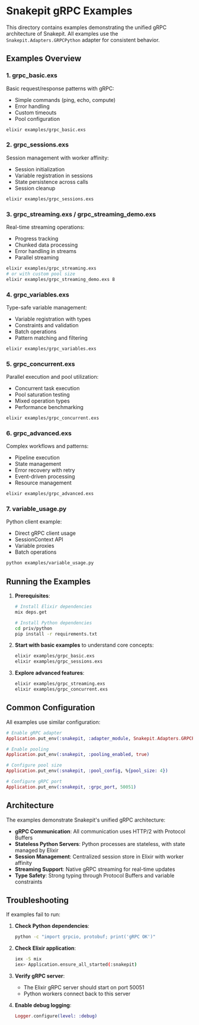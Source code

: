 # Snakepit gRPC Examples

This directory contains examples demonstrating the unified gRPC architecture of Snakepit. All examples use the `Snakepit.Adapters.GRPCPython` adapter for consistent behavior.

## Examples Overview

### 1. **grpc_basic.exs**
Basic request/response patterns with gRPC:
- Simple commands (ping, echo, compute)
- Error handling
- Custom timeouts
- Pool configuration

```bash
elixir examples/grpc_basic.exs
```

### 2. **grpc_sessions.exs**
Session management with worker affinity:
- Session initialization
- Variable registration in sessions
- State persistence across calls
- Session cleanup

```bash
elixir examples/grpc_sessions.exs
```

### 3. **grpc_streaming.exs** / **grpc_streaming_demo.exs**
Real-time streaming operations:
- Progress tracking
- Chunked data processing
- Error handling in streams
- Parallel streaming

```bash
elixir examples/grpc_streaming.exs
# or with custom pool size
elixir examples/grpc_streaming_demo.exs 8
```

### 4. **grpc_variables.exs**
Type-safe variable management:
- Variable registration with types
- Constraints and validation
- Batch operations
- Pattern matching and filtering

```bash
elixir examples/grpc_variables.exs
```

### 5. **grpc_concurrent.exs**
Parallel execution and pool utilization:
- Concurrent task execution
- Pool saturation testing
- Mixed operation types
- Performance benchmarking

```bash
elixir examples/grpc_concurrent.exs
```

### 6. **grpc_advanced.exs**
Complex workflows and patterns:
- Pipeline execution
- State management
- Error recovery with retry
- Event-driven processing
- Resource management

```bash
elixir examples/grpc_advanced.exs
```

### 7. **variable_usage.py**
Python client example:
- Direct gRPC client usage
- SessionContext API
- Variable proxies
- Batch operations

```bash
python examples/variable_usage.py
```

## Running the Examples

1. **Prerequisites**:
   ```bash
   # Install Elixir dependencies
   mix deps.get
   
   # Install Python dependencies
   cd priv/python
   pip install -r requirements.txt
   ```

2. **Start with basic examples** to understand core concepts:
   ```bash
   elixir examples/grpc_basic.exs
   elixir examples/grpc_sessions.exs
   ```

3. **Explore advanced features**:
   ```bash
   elixir examples/grpc_streaming.exs
   elixir examples/grpc_concurrent.exs
   ```

## Common Configuration

All examples use similar configuration:

```elixir
# Enable gRPC adapter
Application.put_env(:snakepit, :adapter_module, Snakepit.Adapters.GRPCPython)

# Enable pooling
Application.put_env(:snakepit, :pooling_enabled, true)

# Configure pool size
Application.put_env(:snakepit, :pool_config, %{pool_size: 4})

# Configure gRPC port
Application.put_env(:snakepit, :grpc_port, 50051)
```

## Architecture

The examples demonstrate Snakepit's unified gRPC architecture:

- **gRPC Communication**: All communication uses HTTP/2 with Protocol Buffers
- **Stateless Python Servers**: Python processes are stateless, with state managed by Elixir
- **Session Management**: Centralized session store in Elixir with worker affinity
- **Streaming Support**: Native gRPC streaming for real-time updates
- **Type Safety**: Strong typing through Protocol Buffers and variable constraints

## Troubleshooting

If examples fail to run:

1. **Check Python dependencies**:
   ```bash
   python -c "import grpcio, protobuf; print('gRPC OK')"
   ```

2. **Check Elixir application**:
   ```bash
   iex -S mix
   iex> Application.ensure_all_started(:snakepit)
   ```

3. **Verify gRPC server**:
   - The Elixir gRPC server should start on port 50051
   - Python workers connect back to this server

4. **Enable debug logging**:
   ```elixir
   Logger.configure(level: :debug)
   ```